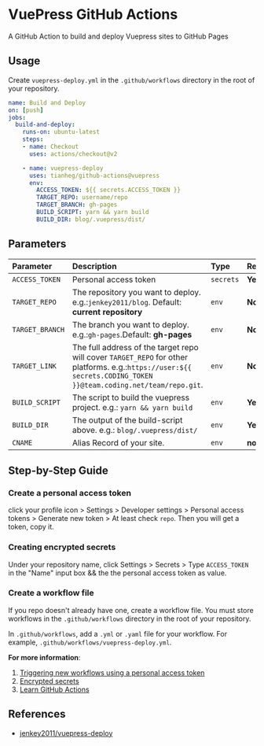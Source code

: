 # VuePress GitHub Actions

A GitHub Action to build and deploy Vuepress sites to GitHub Pages

## Usage

Create `vuepress-deploy.yml` in the `.github/workflows` directory in the root of your repository.

```yml
name: Build and Deploy
on: [push]
jobs:
  build-and-deploy:
    runs-on: ubuntu-latest
    steps:
    - name: Checkout
      uses: actions/checkout@v2

    - name: vuepress-deploy
      uses: tianheg/github-actions@vuepress
      env:
        ACCESS_TOKEN: ${{ secrets.ACCESS_TOKEN }}
        TARGET_REPO: username/repo
        TARGET_BRANCH: gh-pages
        BUILD_SCRIPT: yarn && yarn build
        BUILD_DIR: blog/.vuepress/dist/
```

## Parameters

|  Parameter |  Description | Type | Required
| :------------ | :------------ |:------------ |:------------ |
| `ACCESS_TOKEN` | Personal access token | `secrets`  |  **Yes** |
| `TARGET_REPO` | The repository you want to deploy. e.g.:`jenkey2011/blog`. Default: **current repository** | `env` | **No** |
| `TARGET_BRANCH` | The branch you want to deploy. e.g.:`gh-pages`.Default: **gh-pages** | `env` | **No** |
| `TARGET_LINK` | The full address of the target repo will cover `TARGET_REPO` for other platforms. e.g.:`https://user:${{ secrets.CODING_TOKEN }}@team.coding.net/team/repo.git`. | `env` | **No** |
| `BUILD_SCRIPT` | The script to build the vuepress project. e.g.: `yarn && yarn build` | `env` | **Yes** |
| `BUILD_DIR` | The output of the build-script above. e.g.: `blog/.vuepress/dist/` | `env` | **Yes** |
| `CNAME` | Alias Record of your site. | `env` | **no** |

## Step-by-Step Guide

### Create a personal access token

click your profile icon > Settings > Developer settings > Personal access tokens > Generate new token > At least check `repo`. Then you will get a token, copy it.

### Creating encrypted secrets

Under your repository name, click  Settings > Secrets > Type `ACCESS_TOKEN` in the "Name" input box && the the personal access token as value.

### Create a workflow file

If you repo doesn't already have one, create a workflow file. You must store workflows in the `.github/workflows` directory in the root of your repository.

In `.github/workflows`, add a `.yml` or `.yaml` file for your workflow. For example, `.github/workflows/vuepress-deploy.yml`.

**For more information**:

1. [Triggering new workflows using a personal access token](https://docs.github.com/en/actions/reference/events-that-trigger-workflows#triggering-new-workflows-using-a-personal-access-token)
2. [Encrypted secrets](https://docs.github.com/en/actions/reference/encrypted-secrets)
3. [Learn GitHub Actions](https://docs.github.com/en/actions/learn-github-actions)

## References

- [jenkey2011/vuepress-deploy](https://github.com/jenkey2011/vuepress-deploy)
